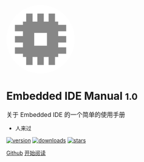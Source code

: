 <img width="180px" style="border-radius: 50%" bor src="img/icon.png">

# Embedded IDE Manual <small>1.0</small>

<font size=3.5> 关于 Embedded IDE 的一个简单的使用手册 </font>

- <span id="busuanzi_container_site_pv"><span id="busuanzi_value_site_uv"></span> 人来过</span>

[![version](https://vsmarketplacebadge.apphb.com/version/cl.eide.svg)](https://marketplace.visualstudio.com/items?itemName=CL.eide) [![downloads](https://vsmarketplacebadge.apphb.com/downloads/cl.eide.svg)](https://marketplace.visualstudio.com/items?itemName=CL.eide) [![stars](https://badgen.net/github/stars/github0null/eide?icon=github&color=4ab8a1)](https://github.com/github0null/eide)

[Github](<https://github.com/github0null/eide>)
[开始阅读](README.md)